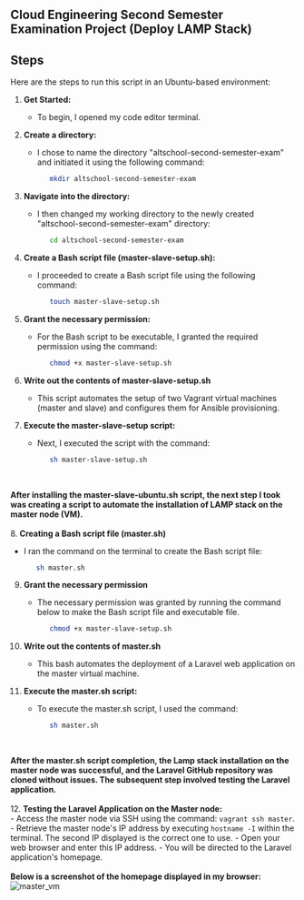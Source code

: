 <h2>Cloud Engineering Second Semester Examination Project (Deploy LAMP Stack)</h2>

<h2>Steps</h2>

Here are the steps to run this script in an Ubuntu-based environment:

1. **Get Started:** 
   - To begin, I opened my code editor terminal.
     
2. **Create a directory:** <br>
   - I chose to name the directory "altschool-second-semester-exam" and initiated it using the following command:
      ```bash
         mkdir altschool-second-semester-exam

3. **Navigate into the directory:**
   - I then changed my working directory to the newly created "altschool-second-semester-exam" directory:
      ```bash
         cd altschool-second-semester-exam
      
4. **Create a Bash script file (master-slave-setup.sh):**
   - I proceeded to create a Bash script file using the following command:
      ```bash
         touch master-slave-setup.sh

5. **Grant the necessary permission:**
   - For the Bash script to be executable, I granted the required permission using the command:
      ```bash
         chmod +x master-slave-setup.sh

6. **Write out the contents of master-slave-setup.sh**
   - This script automates the setup of two Vagrant virtual machines (master and slave) and configures them for Ansible provisioning.
       
7. **Execute the master-slave-setup script:**
   - Next, I executed the script with the command:
     ```bash
        sh master-slave-setup.sh
   <br>
**After installing the master-slave-ubuntu.sh script, the next step I took was creating a script to automate the installation of LAMP stack on the master node (VM).**
   <br>
   <br>
8. **Creating a Bash script file (master.sh)**
   - I ran the command on the terminal to create the Bash script file:
     ```bash
        sh master.sh

9. **Grant the necessary permission**
    - The necessary permission was granted by running the command below to make the Bash script file and executable file.
      ```bash
         chmod +x master-slave-setup.sh

10. **Write out the contents of master.sh**
    - This bash automates the deployment of a Laravel web application on the master virtual machine.
      
11. **Execute the master.sh script:**
      - To execute the master.sh script, I used the command:
         ```bash
            sh master.sh
      <br>
**After the master.sh script completion, the Lamp stack installation on the master node was successful, and the Laravel GitHub repository was cloned without issues. The subsequent step involved testing the Laravel application.**
   <br>
   <br>
12. **Testing the Laravel Application on the Master node:** <br>
     - Access the master node via SSH using the command: `vagrant ssh master`.
     - Retrieve the master node's IP address by executing `hostname -I` within the terminal. The second IP displayed is the correct one to         use.
      - Open your web browser and enter this IP address.
      - You will be directed to the Laravel application's homepage.
        <br>
        <br>
     **Below is a screenshot of the homepage displayed in my browser:**
     ![master_vm](https://github.com/EmmanuelInyang/altschool-second-semester/assets/95512710/e0999b82-451e-4bbd-b5a5-83d3a77fdea4)


